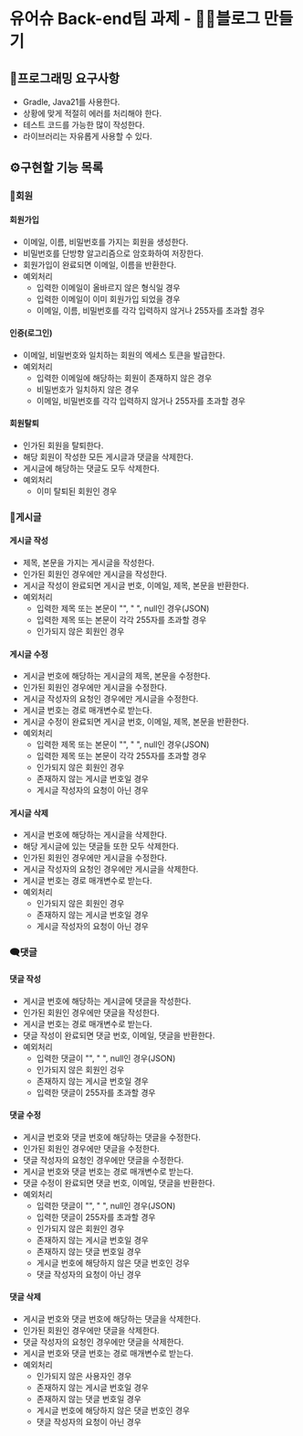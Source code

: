 # 유어슈 Back-end팀 과제 - ✍🏻블로그 만들기

## 🚀프로그래밍 요구사항

- Gradle, Java21를 사용한다.
- 상황에 맞게 적절히 에러를 처리해야 한다.
- 테스트 코드를 가능한 많이 작성한다.
- 라이브러리는 자유롭게 사용할 수 있다.


## ⚙구현할 기능 목록

### 🧑회원

#### 회원가입

- 이메일, 이름, 비밀번호를 가지는 회원을 생성한다.
- 비밀번호를 단방향 알고리즘으로 암호화하여 저장한다.
- 회원가입이 완료되면 이메일, 이름을 반환한다.
- 예외처리
    - 입력한 이메일이 올바르지 않은 형식일 경우
    - 입력한 이메일이 이미 회원가입 되었을 경우
    - 이메일, 이름, 비밀번호를 각각 입력하지 않거나 255자를 초과할 경우

#### 인증(로그인)

- 이메일, 비밀번호와 일치하는 회원의 엑세스 토큰을 발급한다.
- 예외처리
    - 입력한 이메일에 해당하는 회원이 존재하지 않은 경우
    - 비밀번호가 일치하지 않은 경우
    - 이메일, 비밀번호를 각각 입력하지 않거나 255자를 초과할 경우

#### 회원탈퇴

- 인가된 회원을 탈퇴한다.
- 해당 회원이 작성한 모든 게시글과 댓글을 삭제한다.
- 게시글에 해당하는 댓글도 모두 삭제한다.
- 예외처리
    - 이미 탈퇴된 회원인 경우


### 📰게시글

#### 게시글 작성

- 제목, 본문을 가지는 게시글을 작성한다.
- 인가된 회원인 경우에만 게시글을 작성한다.
- 게시글 작성이 완료되면 게시글 번호, 이메일, 제목, 본문을 반환한다.
- 예외처리
    - 입력한 제목 또는 본문이 "", " ", null인 경우(JSON)
    - 입력한 제목 또는 본문이 각각 255자를 초과할 경우
    - 인가되지 않은 회원인 경우

#### 게시글 수정

- 게시글 번호에 해당하는 게시글의 제목, 본문을 수정한다.
- 인가된 회원인 경우에만 게시글을 수정한다.
- 게시글 작성자의 요청인 경우에만 게시글을 수정한다.
- 게시글 번호는 경로 매개변수로 받는다.
- 게시글 수정이 완료되면 게시글 번호, 이메일, 제목, 본문을 반환한다.
- 예외처리
    - 입력한 제목 또는 본문이 "", " ", null인 경우(JSON)
    - 입력한 제목 또는 본문이 각각 255자를 초과할 경우
    - 인가되지 않은 회원인 경우
    - 존재하지 않는 게시글 번호일 경우
    - 게시글 작성자의 요청이 아닌 경우

#### 게시글 삭제

- 게시글 번호에 해당하는 게시글을 삭제한다.
- 해당 게시글에 있는 댓글들 또한 모두 삭제한다.
- 인가된 회원인 경우에만 게시글을 수정한다.
- 게시글 작성자의 요청인 경우에만 게시글을 삭제한다.
- 게시글 번호는 경로 매개변수로 받는다.
- 예외처리
    - 인가되지 않은 회원인 경우
    - 존재하지 않는 게시글 번호일 경우
    - 게시글 작성자의 요청이 아닌 경우


### 🗨️댓글

#### 댓글 작성

- 게시글 번호에 해당하는 게시글에 댓글을 작성한다.
- 인가된 회원인 경우에만 댓글을 작성한다.
- 게시글 번호는 경로 매개변수로 받는다.
- 댓글 작성이 완료되면 댓글 번호, 이메일, 댓글을 반환한다.
- 예외처리
    - 입력한 댓글이 "", " ", null인 경우(JSON)
    - 인가되지 않은 회원인 겅우
    - 존재하지 않는 게시글 번호일 경우
    - 입력한 댓글이 255자를 초과할 경우

#### 댓글 수정

- 게시글 번호와 댓글 번호에 해당하는 댓글을 수정한다.
- 인가된 회원인 경우에만 댓글을 수정한다.
- 댓글 작성자의 요청인 경우에만 댓글을 수정한다.
- 게시글 번호와 댓글 번호는 경로 매개변수로 받는다.
- 댓글 수정이 완료되면 댓글 번호, 이메일, 댓글을 반환한다.
- 예외처리
    - 입력한 댓글이 "", " ", null인 경우(JSON)
    - 입력한 댓글이 255자를 초과할 경우
    - 인가되지 않은 회원인 경우
    - 존재하지 않는 게시글 번호일 경우
    - 존재하지 않는 댓글 번호일 경우
    - 게시글 번호에 해당하지 않은 댓글 번호인 겅우
    - 댓글 작성자의 요청이 아닌 경우

#### 댓글 삭제

- 게시글 번호와 댓글 번호에 해당하는 댓글을 삭제한다.
- 인가된 회원인 경우에만 댓글을 삭제한다.
- 댓글 작성자의 요청인 경우에만 댓글을 삭제한다.
- 게시글 번호와 댓글 번호는 경로 매개변수로 받는다.
- 예외처리
    - 인가되지 않은 사용자인 경우
    - 존재하지 않는 게시글 번호일 경우
    - 존재하지 않는 댓글 번호일 경우
    - 게시글 번호에 해당하지 않은 댓글 번호인 경우
    - 댓글 작성자의 요청이 아닌 경우
